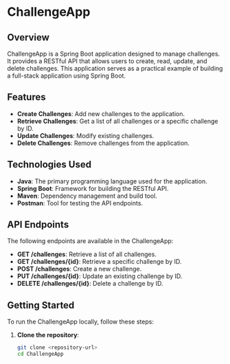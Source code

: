 # ChallengeApp

## Overview
ChallengeApp is a Spring Boot application designed to manage challenges. It provides a RESTful API that allows users to create, read, update, and delete challenges. This application serves as a practical example of building a full-stack application using Spring Boot.

## Features
- **Create Challenges**: Add new challenges to the application.
- **Retrieve Challenges**: Get a list of all challenges or a specific challenge by ID.
- **Update Challenges**: Modify existing challenges.
- **Delete Challenges**: Remove challenges from the application.

## Technologies Used
- **Java**: The primary programming language used for the application.
- **Spring Boot**: Framework for building the RESTful API.
- **Maven**: Dependency management and build tool.
- **Postman**: Tool for testing the API endpoints.

## API Endpoints
The following endpoints are available in the ChallengeApp:

- **GET /challenges**: Retrieve a list of all challenges.
- **GET /challenges/{id}**: Retrieve a specific challenge by ID.
- **POST /challenges**: Create a new challenge.
- **PUT /challenges/{id}**: Update an existing challenge by ID.
- **DELETE /challenges/{id}**: Delete a challenge by ID.

## Getting Started
To run the ChallengeApp locally, follow these steps:

1. **Clone the repository**:
   ```bash
   git clone <repository-url>
   cd ChallengeApp
